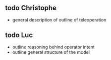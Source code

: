 ## todo Christophe
- general description of outline of teleoperation

## todo Luc
- outline reasoning behind operator intent 
- outline general structure of the model